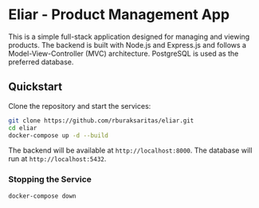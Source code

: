 # Eliar - Product Management App

This is a simple full-stack application designed for managing and viewing products. The backend is built with Node.js and Express.js and follows a Model-View-Controller (MVC) architecture. PostgreSQL is used as the preferred database.


## Quickstart

Clone the repository and start the services:

```bash
git clone https://github.com/rburaksaritas/eliar.git
cd eliar
docker-compose up -d --build
```

The backend will be available at `http://localhost:8000`.
The database will run at `http://localhost:5432`.

### Stopping the Service

```bash
docker-compose down
```
